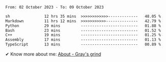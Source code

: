 <!--START_SECTION:waka-->

```txt
From: 02 October 2023 - To: 09 October 2023

sh               12 hrs 35 mins  >>>>>>>>>>>>-------------   48.05 %
Markdown         11 hrs 12 mins  >>>>>>>>>>>--------------   42.79 %
Python           29 mins         -------------------------   01.88 %
Bash             23 mins         -------------------------   01.52 %
C++              19 mins         -------------------------   01.25 %
Assembly         17 mins         -------------------------   01.13 %
TypeScript       13 mins         -------------------------   00.89 %
```

<!--END_SECTION:waka-->

<!-- [![grayxu's github stats](https://github-readme-stats.vercel.app/api?username=grayxu&count_private=true&show_icons=true)](https://github.com/grayxu) -->

✔ Know more about me: [About - Gray's grind](https://www.grayxu.cn/)
